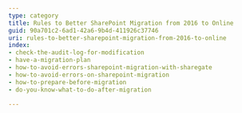 ```yaml
---
type: category
title: Rules to Better SharePoint Migration from 2016 to Online
guid: 90a701c2-6ad1-42a6-9b4d-411926c37746
uri: rules-to-better-sharepoint-migration-from-2016-to-online
index:
- check-the-audit-log-for-modification
- have-a-migration-plan
- how-to-avoid-errors-sharepoint-migration-with-sharegate
- how-to-avoid-errors-on-sharepoint-migration
- how-to-prepare-before-migration
- do-you-know-what-to-do-after-migration

---
```



